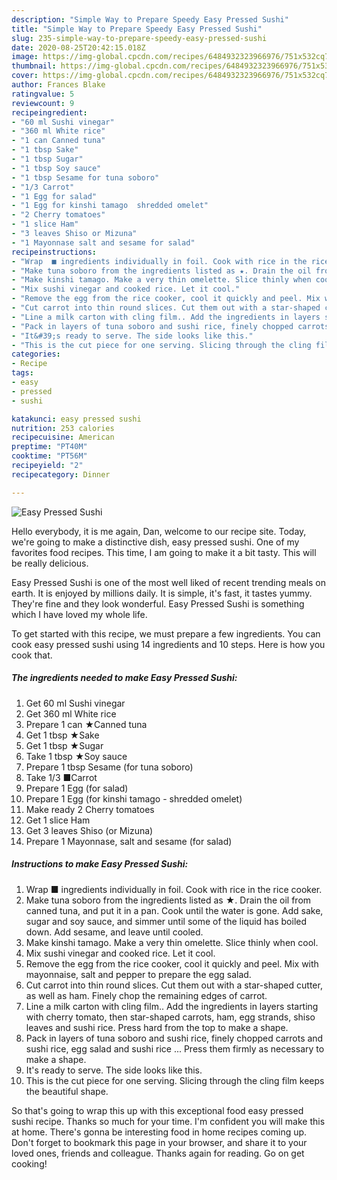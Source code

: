 ```yaml
---
description: "Simple Way to Prepare Speedy Easy Pressed Sushi"
title: "Simple Way to Prepare Speedy Easy Pressed Sushi"
slug: 235-simple-way-to-prepare-speedy-easy-pressed-sushi
date: 2020-08-25T20:42:15.018Z
image: https://img-global.cpcdn.com/recipes/6484932323966976/751x532cq70/easy-pressed-sushi-recipe-main-photo.jpg
thumbnail: https://img-global.cpcdn.com/recipes/6484932323966976/751x532cq70/easy-pressed-sushi-recipe-main-photo.jpg
cover: https://img-global.cpcdn.com/recipes/6484932323966976/751x532cq70/easy-pressed-sushi-recipe-main-photo.jpg
author: Frances Blake
ratingvalue: 5
reviewcount: 9
recipeingredient:
- "60 ml Sushi vinegar"
- "360 ml White rice"
- "1 can Canned tuna"
- "1 tbsp Sake"
- "1 tbsp Sugar"
- "1 tbsp Soy sauce"
- "1 tbsp Sesame for tuna soboro"
- "1/3 Carrot"
- "1 Egg for salad"
- "1 Egg for kinshi tamago  shredded omelet"
- "2 Cherry tomatoes"
- "1 slice Ham"
- "3 leaves Shiso or Mizuna"
- "1 Mayonnase salt and sesame for salad"
recipeinstructions:
- "Wrap  ■ ingredients individually in foil. Cook with rice in the rice cooker."
- "Make tuna soboro from the ingredients listed as ★. Drain the oil from canned tuna, and put it in a  pan. Cook until the water is gone. Add sake, sugar and soy sauce, and simmer until some of the liquid has boiled down. Add sesame, and leave until cooled."
- "Make kinshi tamago. Make a very thin omelette. Slice thinly when cool."
- "Mix sushi vinegar and cooked rice. Let it cool."
- "Remove the egg from the rice cooker, cool it quickly and peel. Mix with mayonnaise, salt and pepper to prepare the egg salad."
- "Cut carrot into thin round slices. Cut them out with a star-shaped cutter, as well as ham. Finely chop the remaining edges of carrot."
- "Line a milk carton with cling film.. Add the ingredients in layers starting with cherry tomato, then star-shaped carrots, ham, egg strands, shiso leaves and sushi rice. Press hard from the top to make a shape."
- "Pack in layers of tuna soboro and sushi rice, finely chopped carrots and sushi rice, egg salad and sushi rice ... Press them firmly as necessary to make a shape."
- "It&#39;s ready to serve. The side looks like this."
- "This is the cut piece for one serving. Slicing through the cling film keeps the beautiful shape."
categories:
- Recipe
tags:
- easy
- pressed
- sushi

katakunci: easy pressed sushi 
nutrition: 253 calories
recipecuisine: American
preptime: "PT40M"
cooktime: "PT56M"
recipeyield: "2"
recipecategory: Dinner

---
```



![Easy Pressed Sushi](https://img-global.cpcdn.com/recipes/6484932323966976/751x532cq70/easy-pressed-sushi-recipe-main-photo.jpg)

Hello everybody, it is me again, Dan, welcome to our recipe site. Today, we're going to make a distinctive dish, easy pressed sushi. One of my favorites food recipes. This time, I am going to make it a bit tasty. This will be really delicious.

Easy Pressed Sushi is one of the most well liked of recent trending meals on earth. It is enjoyed by millions daily. It is simple, it's fast, it tastes yummy. They're fine and they look wonderful. Easy Pressed Sushi is something which I have loved my whole life.




To get started with this recipe, we must prepare a few ingredients. You can cook easy pressed sushi using 14 ingredients and 10 steps. Here is how you cook that.

<!--inarticleads1-->

##### The ingredients needed to make Easy Pressed Sushi:

1. Get 60 ml Sushi vinegar
1. Get 360 ml White rice
1. Prepare 1 can ★Canned tuna
1. Get 1 tbsp ★Sake
1. Get 1 tbsp ★Sugar
1. Take 1 tbsp ★Soy sauce
1. Prepare 1 tbsp Sesame (for tuna soboro)
1. Take 1/3 ■Carrot
1. Prepare 1 Egg (for salad)
1. Prepare 1 Egg (for kinshi tamago - shredded omelet)
1. Make ready 2 Cherry tomatoes
1. Get 1 slice Ham
1. Get 3 leaves Shiso (or Mizuna)
1. Prepare 1 Mayonnase, salt and sesame (for salad)




<!--inarticleads2-->

##### Instructions to make Easy Pressed Sushi:

1. Wrap  ■ ingredients individually in foil. Cook with rice in the rice cooker.
1. Make tuna soboro from the ingredients listed as ★. Drain the oil from canned tuna, and put it in a  pan. Cook until the water is gone. Add sake, sugar and soy sauce, and simmer until some of the liquid has boiled down. Add sesame, and leave until cooled.
1. Make kinshi tamago. Make a very thin omelette. Slice thinly when cool.
1. Mix sushi vinegar and cooked rice. Let it cool.
1. Remove the egg from the rice cooker, cool it quickly and peel. Mix with mayonnaise, salt and pepper to prepare the egg salad.
1. Cut carrot into thin round slices. Cut them out with a star-shaped cutter, as well as ham. Finely chop the remaining edges of carrot.
1. Line a milk carton with cling film.. Add the ingredients in layers starting with cherry tomato, then star-shaped carrots, ham, egg strands, shiso leaves and sushi rice. Press hard from the top to make a shape.
1. Pack in layers of tuna soboro and sushi rice, finely chopped carrots and sushi rice, egg salad and sushi rice ... Press them firmly as necessary to make a shape.
1. It&#39;s ready to serve. The side looks like this.
1. This is the cut piece for one serving. Slicing through the cling film keeps the beautiful shape.




So that's going to wrap this up with this exceptional food easy pressed sushi recipe. Thanks so much for your time. I'm confident you will make this at home. There's gonna be interesting food in home recipes coming up. Don't forget to bookmark this page in your browser, and share it to your loved ones, friends and colleague. Thanks again for reading. Go on get cooking!
